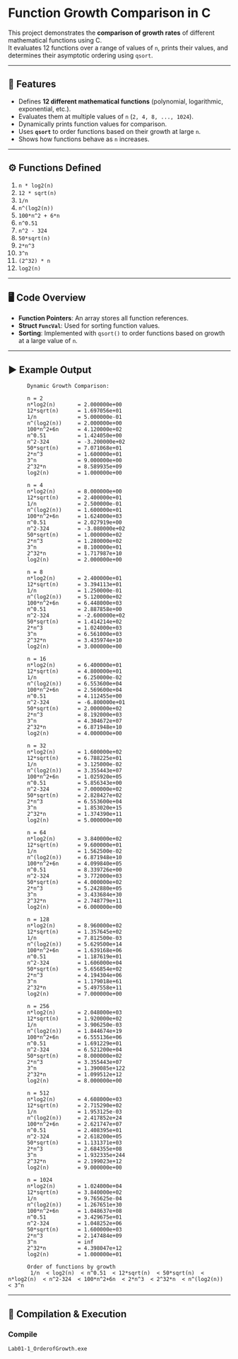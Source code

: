 # Function Growth Comparison in C

This project demonstrates the **comparison of growth rates** of different mathematical functions using C.  
It evaluates 12 functions over a range of values of `n`, prints their values, and determines their asymptotic ordering using `qsort`.

---

## 📌 Features
- Defines **12 different mathematical functions** (polynomial, logarithmic, exponential, etc.).
- Evaluates them at multiple values of `n` (`2, 4, 8, ..., 1024`).
- Dynamically prints function values for comparison.
- Uses **`qsort`** to order functions based on their growth at large `n`.
- Shows how functions behave as `n` increases.

---

## ⚙️ Functions Defined
1. `n * log2(n)`
2. `12 * sqrt(n)`
3. `1/n`
4. `n^(log2(n))`
5. `100*n^2 + 6*n`
6. `n^0.51`
7. `n^2 - 324`
8. `50*sqrt(n)`
9. `2*n^3`
10. `3^n`
11. `(2^32) * n`
12. `log2(n)`

---

## 🖥️ Code Overview
- **Function Pointers**: An array stores all function references.
- **Struct `FuncVal`**: Used for sorting function values.
- **Sorting**: Implemented with `qsort()` to order functions based on growth at a large value of `n`.

---

## ▶️ Example Output
          Dynamic Growth Comparison:

          n = 2 
          n*log2(n)       = 2.000000e+00
          12*sqrt(n)      = 1.697056e+01
          1/n             = 5.000000e-01
          n^(log2(n))     = 2.000000e+00
          100*n^2+6n      = 4.120000e+02
          n^0.51          = 1.424050e+00
          n^2-324         = -3.200000e+02
          50*sqrt(n)      = 7.071068e+01
          2*n^3           = 1.600000e+01
          3^n             = 9.000000e+00
          2^32*n          = 8.589935e+09
          log2(n)         = 1.000000e+00
          
          n = 4
          n*log2(n)       = 8.000000e+00
          12*sqrt(n)      = 2.400000e+01
          1/n             = 2.500000e-01
          n^(log2(n))     = 1.600000e+01
          100*n^2+6n      = 1.624000e+03
          n^0.51          = 2.027919e+00
          n^2-324         = -3.080000e+02
          50*sqrt(n)      = 1.000000e+02
          2*n^3           = 1.280000e+02
          3^n             = 8.100000e+01
          2^32*n          = 1.717987e+10
          log2(n)         = 2.000000e+00
          
          n = 8
          n*log2(n)       = 2.400000e+01
          12*sqrt(n)      = 3.394113e+01
          1/n             = 1.250000e-01
          n^(log2(n))     = 5.120000e+02
          100*n^2+6n      = 6.448000e+03
          n^0.51          = 2.887858e+00
          n^2-324         = -2.600000e+02
          50*sqrt(n)      = 1.414214e+02
          2*n^3           = 1.024000e+03
          3^n             = 6.561000e+03
          2^32*n          = 3.435974e+10
          log2(n)         = 3.000000e+00
          
          n = 16
          n*log2(n)       = 6.400000e+01
          12*sqrt(n)      = 4.800000e+01
          1/n             = 6.250000e-02
          n^(log2(n))     = 6.553600e+04
          100*n^2+6n      = 2.569600e+04
          n^0.51          = 4.112455e+00
          n^2-324         = -6.800000e+01
          50*sqrt(n)      = 2.000000e+02
          2*n^3           = 8.192000e+03
          3^n             = 4.304672e+07
          2^32*n          = 6.871948e+10
          log2(n)         = 4.000000e+00
          
          n = 32
          n*log2(n)       = 1.600000e+02
          12*sqrt(n)      = 6.788225e+01
          1/n             = 3.125000e-02
          n^(log2(n))     = 3.355443e+07
          100*n^2+6n      = 1.025920e+05
          n^0.51          = 5.856343e+00
          n^2-324         = 7.000000e+02
          50*sqrt(n)      = 2.828427e+02
          2*n^3           = 6.553600e+04
          3^n             = 1.853020e+15
          2^32*n          = 1.374390e+11
          log2(n)         = 5.000000e+00
          
          n = 64
          n*log2(n)       = 3.840000e+02
          12*sqrt(n)      = 9.600000e+01
          1/n             = 1.562500e-02
          n^(log2(n))     = 6.871948e+10
          100*n^2+6n      = 4.099840e+05
          n^0.51          = 8.339726e+00
          n^2-324         = 3.772000e+03
          50*sqrt(n)      = 4.000000e+02
          2*n^3           = 5.242880e+05
          3^n             = 3.433684e+30
          2^32*n          = 2.748779e+11
          log2(n)         = 6.000000e+00
          
          n = 128
          n*log2(n)       = 8.960000e+02
          12*sqrt(n)      = 1.357645e+02
          1/n             = 7.812500e-03
          n^(log2(n))     = 5.629500e+14
          100*n^2+6n      = 1.639168e+06
          n^0.51          = 1.187619e+01
          n^2-324         = 1.606000e+04
          50*sqrt(n)      = 5.656854e+02
          2*n^3           = 4.194304e+06
          3^n             = 1.179018e+61
          2^32*n          = 5.497558e+11
          log2(n)         = 7.000000e+00
          
          n = 256
          n*log2(n)       = 2.048000e+03
          12*sqrt(n)      = 1.920000e+02
          1/n             = 3.906250e-03
          n^(log2(n))     = 1.844674e+19
          100*n^2+6n      = 6.555136e+06
          n^0.51          = 1.691229e+01
          n^2-324         = 6.521200e+04
          50*sqrt(n)      = 8.000000e+02
          2*n^3           = 3.355443e+07
          3^n             = 1.390085e+122
          2^32*n          = 1.099512e+12
          log2(n)         = 8.000000e+00
          
          n = 512
          n*log2(n)       = 4.608000e+03
          12*sqrt(n)      = 2.715290e+02
          1/n             = 1.953125e-03
          n^(log2(n))     = 2.417852e+24
          100*n^2+6n      = 2.621747e+07
          n^0.51          = 2.408395e+01
          n^2-324         = 2.618200e+05
          50*sqrt(n)      = 1.131371e+03
          2*n^3           = 2.684355e+08
          3^n             = 1.932335e+244
          2^32*n          = 2.199023e+12
          log2(n)         = 9.000000e+00
          
          n = 1024
          n*log2(n)       = 1.024000e+04
          12*sqrt(n)      = 3.840000e+02
          1/n             = 9.765625e-04
          n^(log2(n))     = 1.267651e+30
          100*n^2+6n      = 1.048637e+08
          n^0.51          = 3.429675e+01
          n^2-324         = 1.048252e+06
          50*sqrt(n)      = 1.600000e+03
          2*n^3           = 2.147484e+09
          3^n             = inf
          2^32*n          = 4.398047e+12
          log2(n)         = 1.000000e+01
          
          Order of functions by growth
           1/n  < log2(n)  < n^0.51  < 12*sqrt(n)  < 50*sqrt(n)  < n*log2(n)  < n^2-324  < 100*n^2+6n  < 2*n^3  < 2^32*n  < n^(log2(n))  < 3^n
---

## 🚀 Compilation & Execution

### Compile
```bash
Lab01-1_OrderofGrowth.exe
